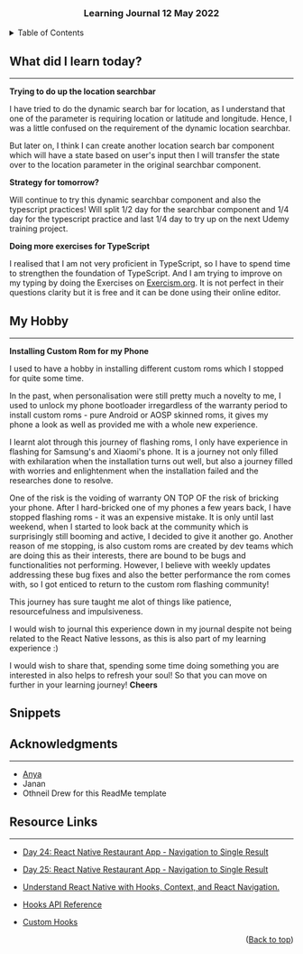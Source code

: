 <div id="top"></div>

<br />

<h3 align="center">Learning Journal 12 May 2022</h3>

<!-- TABLE OF CONTENTS -->
<details>
  <summary>Table of Contents</summary>
  <ul>
    <li><a href="#what-did-i-learn-today">What did I learn today?</a></li>
    <li><a href="#my-hobby">My Hobby</a></li>
    <li><a href="#snippets">Snippets</a></li>
    <li><a href="#acknowledgments">Acknowledgments</a></li>
    <li><a href="#resource-links">Resource Links</a></li>
  </ul>
</details>

<!-- ABOUT THE PROJECT -->
## What did I learn today? ##
----
<!-- Type what you learnt here -->

**Trying to do up the location searchbar**

I have tried to do the dynamic search bar for location, as I understand that one of the parameter is requiring location or latitude and longitude. Hence, I was a little confused on the requirement of the dynamic location searchbar.

But later on, I think I can create another location search bar component which will have a state based on user's input then I will transfer the state over to the location parameter in the original searchbar component.

**Strategy for tomorrow?**

Will continue to try this dynamic searchbar component and also the typescript practices! Will split 1/2 day for the searchbar component and 1/4 day for the typescript practice and last 1/4 day to try up on the next Udemy training project.

**Doing more exercises for TypeScript**

I realised that I am not very proficient in TypeScript, so I have to spend time to strengthen the foundation of TypeScript. And I am trying to improve on my typing by doing the Exercises on [Exercism.org](https://exercism.org/tracks/typescript/exercises). It is not perfect in their questions clarity but it is free and it can be done using their online editor.

## My Hobby ##
----
<!-- Type Your Message Here -->

**Installing Custom Rom for my Phone**

I used to have a hobby in installing different custom roms which I stopped for quite some time. 

In the past, when personalisation were still pretty much a novelty to me, I used to unlock my phone bootloader irregardless of the warranty period to install custom roms - pure Android or AOSP skinned roms, it gives my phone a look as well as provided me with a whole new experience.

I learnt alot through this journey of flashing roms, I only have experience in flashing for Samsung's and Xiaomi's phone. It is a journey not only filled with exhilaration when the installation turns out well, but also a journey filled with worries and enlightenment when the installation failed and the researches done to resolve.

One of the risk is the voiding of warranty ON TOP OF the risk of bricking your phone. After I hard-bricked one of my phones a few years back, I have stopped flashing roms - it was an expensive mistake. It is only until last weekend, when I started to look back at the community which is surprisingly still booming and active, I decided to give it another go. Another reason of me stopping, is also custom roms are created by dev teams which are doing this as their interests, there are bound to be bugs and functionalities not performing. However, I believe with weekly updates addressing these bug fixes and also the better performance the rom comes with, so I got enticed to return to the custom rom flashing community!

This journey has sure taught me alot of things like patience, resourcefulness and impulsiveness.

I would wish to journal this experience down in my journal despite not being related to the React Native lessons, as this is also part of my learning experience :) 

I would wish to share that, spending some time doing something you are interested in also helps to refresh your soul! So that you can move on further in your learning journey! **Cheers**

## Snippets ##

<!-- ACKNOWLEDGMENTS -->
## Acknowledgments ##
----
* [Anya](https://github.com/huanganya/react-native-starter)
* Janan
* Othneil Drew for this ReadMe template

<!-- Resource Links -->
## Resource Links ##
----

* [Day 24: React Native Restaurant App - Navigation to Single Result](https://docs.google.com/document/d/1YHYjEg00tK1dWpwxV0v2FefcmLr-A1OfKVrpPw2DwDU/edit#heading=h.e9flh4v041dw)

* [Day 25: React Native Restaurant App - Navigation to Single Result](https://docs.google.com/document/d/1r1bZSt7AudY1e2cr7j6yAAILupXcYy-QbWT_WXlOefU/edit)

* [Understand React Native with Hooks, Context, and React Navigation.](https://nlbsg.udemy.com/course/the-complete-react-native-and-redux-course/learn/lecture/15706480#overview)

* [Hooks API Reference](https://reactjs.org/docs/hooks-reference.html)

* [Custom Hooks](https://reactjs.org/docs/hooks-custom.html)

<p align="right">(<a href="#top">Back to top</a>)</p>

